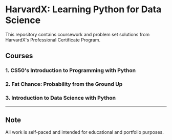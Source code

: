 # HarvardX: Learning Python for Data Science

This repository contains coursework and problem set solutions from HarvardX's Professional Certificate Program.

## Courses

### 1. CS50's Introduction to Programming with Python

### 2. Fat Chance: Probability from the Ground Up

### 3. Introduction to Data Science with Python


---

## Note
All work is self-paced and intended for educational and portfolio purposes.
